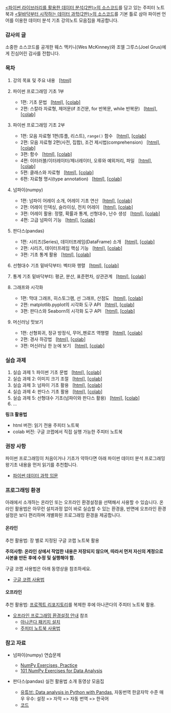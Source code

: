 [&lt;파이썬 라이브러리를 활용한 데이터 분석(2판)&gt;의 소스코드](https://github.com/wesm/pydata_book)를 
담고 있는 주피터 노트북과
[&lt;밑바닥부터 시작하는 데이터 과학(2판)&gt;의 소스코드](https://github.com/joelgrus/data-science-from-scratch)를 
기본 틀로 삼아
파이썬 언어를 이용한 데이터 분석 기초 강의노트 모음집을 제공합니다.

### 감사의 글

소중한 소스코드를 공개한 웨스 맥키니(Wes McKinney)와 조엘 그루스(Joel Grus)에게 
진심어린 감사를 전합니다.

### 목차

1. 강의 목표 및 주요 내용 &nbsp; 
    [[html]](./notebooks/pydata01_intro.html)

1. 파이썬 프로그래밍 기초 1부 
    - 1편: 기초 문법 &nbsp;
        [[html]](./notebooks/pydata02_python_basics_1.html),
        [[colab]](https://colab.research.google.com/github/codingalzi/pydata/blob/master/notebooks/pydata02_python_basics_1.ipynb)
    - 2편: 스칼라 자료형, 제어문(if 조건문, for 반복문, while 반복문) &nbsp;
        [[html]](./notebooks/pydata02_python_basics_2.html),
        [[colab]](https://colab.research.google.com/github/codingalzi/pydata/blob/master/notebooks/pydata02_python_basics_2.ipynb)
1. 파이썬 프로그래밍 기초 2부
    - 1편: 모음 자료형 1편(튜플, 리스트), `range()` 함수 &nbsp;
        [[html]](./notebooks/pydata03_python_basics_1.html),
        [[colab]](https://colab.research.google.com/github/codingalzi/pydata/blob/master/notebooks/pydata03_python_basics_1.ipynb)
    - 2편: 모음 자료형 2편(사전, 집합), 조건 제시법(comprehension) &nbsp;
        [[html]](./notebooks/pydata03_python_basics_2.html),
        [[colab]](https://colab.research.google.com/github/codingalzi/pydata/blob/master/notebooks/pydata03_python_basics_2.ipynb)
    - 3편: 함수 &nbsp;
        [[html]](./notebooks/pydata03_python_basics_3.html),
        [[colab]](https://colab.research.google.com/github/codingalzi/pydata/blob/master/notebooks/pydata03_python_basics_3.ipynb)
    - 4편: 이터러블/이터레이터/제너레이터, 오류와 예외처리, 파일 &nbsp;
        [[html]](./notebooks/pydata03_python_basics_4.html),
        [[colab]](https://colab.research.google.com/github/codingalzi/pydata/blob/master/notebooks/pydata03_python_basics_4.ipynb)
    - 5편: 클래스와 자료형 &nbsp;
        [[html]](./notebooks/pydata03_python_basics_5.html),
        [[colab]](https://colab.research.google.com/github/codingalzi/pydata/blob/master/notebooks/pydata03_python_basics_5.ipynb)
    - 6편: 자료형 명시(type annotation) &nbsp;
        [[html]](./notebooks/pydata03_python_basics_6.html),
        [[colab]](https://colab.research.google.com/github/codingalzi/pydata/blob/master/notebooks/pydata03_python_basics_6.ipynb)
1. 넘파이(numpy)
    - 1편: 넘파이 어레이 소개, 어레이 기초 연산 &nbsp;
        [[html]](./notebooks/pydata04_numpy_basics_1.html),
        [[colab]](https://colab.research.google.com/github/codingalzi/pydata/blob/master/notebooks/pydata04_numpy_basics_1.ipynb)
    - 2편: 어레이 인덱싱, 슬라이싱, 전치 어레이 &nbsp;
        [[html]](./notebooks/pydata04_numpy_basics_2.html),
        [[colab]](https://colab.research.google.com/github/codingalzi/pydata/blob/master/notebooks/pydata04_numpy_basics_2.ipynb)
    - 3편: 어레이 활용: 정렬, 확률과 통계, 선형대수, 난수 생성 &nbsp;
        [[html]](./notebooks/pydata04_numpy_basics_3.html),
        [[colab]](https://colab.research.google.com/github/codingalzi/pydata/blob/master/notebooks/pydata04_numpy_basics_3.ipynb)
    - 4편: 고급 넘파이 기능 &nbsp;
        [[html]](./notebooks/pydata04_numpy_basics_4.html),
        [[colab]](https://colab.research.google.com/github/codingalzi/pydata/blob/master/notebooks/pydata04_numpy_basics_4.ipynb)
1. 판다스(pandas) 
    - 1편: 시리즈(Series), 데이터프레임(DataFrame) 소개 &nbsp;
        [[html]](./notebooks/pydata05_pandas_basics_1.html),
        [[colab]](https://colab.research.google.com/github/codingalzi/pydata/blob/master/notebooks/pydata05_pandas_basics_1.ipynb)
    - 2편: 시리즈, 데이터프레임 핵심 기능 &nbsp;
        [[html]](./notebooks/pydata05_pandas_basics_2.html),
        [[colab]](https://colab.research.google.com/github/codingalzi/pydata/blob/master/notebooks/pydata05_pandas_basics_2.ipynb)
    - 3편: 기초 통계 활용 &nbsp;
        [[html]](./notebooks/pydata05_pandas_basics_3.html),
        [[colab]](https://colab.research.google.com/github/codingalzi/pydata/blob/master/notebooks/pydata05_pandas_basics_3.ipynb)
1. 선형대수 기초 밑바닥부터: 벡터와 행렬 &nbsp;
        [[html]](./notebooks/pydata06_linear_algebra_basics.html),
        [[colab]](https://colab.research.google.com/github/codingalzi/pydata/blob/master/notebooks/pydata06_linear_algebra_basics.ipynb)
1. 통계 기초 밑바닥부터: 평균, 분산, 표준편차, 상관관계 &nbsp;
        [[html]](./notebooks/pydata07_Statistics_basics.html),
        [[colab]](https://colab.research.google.com/github/codingalzi/pydata/blob/master/notebooks/pydata07_Statistics_basics.ipynb)
1. 그래프와 시각화
    - 1편: 막대 그래프, 히스토그램, 선 그래프, 산점도 &nbsp;
        [[html]](./notebooks/pydata08_plotting_visualization_1.html),
        [[colab]](https://colab.research.google.com/github/codingalzi/pydata/blob/master/notebooks/pydata08_plotting_visualization_1.ipynb)
    - 2편: matplotlib.pyplot의 시각화 도구 API &nbsp;
        [[html]](./notebooks/pydata08_plotting_visualization_2.html),
        [[colab]](https://colab.research.google.com/github/codingalzi/pydata/blob/master/notebooks/pydata08_plotting_visualization_2.ipynb)
    - 3편: 판다스와 Seaborn의 시각화 도구 API &nbsp;
        [[html]](./notebooks/pydata08_plotting_visualization_3.html),
        [[colab]](https://colab.research.google.com/github/codingalzi/pydata/blob/master/notebooks/pydata08_plotting_visualization_3.ipynb)
1. 머신러닝 맛보기
    - 1편: 선형회귀, 정규 방정식, 무어_펜로즈 역행렬 &nbsp;
        [[html]](./notebooks/pydata09_machine_learning_preview_1.html),
        [[colab]](https://colab.research.google.com/github/codingalzi/pydata/blob/master/notebooks/pydata09_machine_learning_preview_1.ipynb)
    - 2편: 경사 하강법 &nbsp;
        [[html]](./notebooks/pydata09_machine_learning_preview_2.html),
        [[colab]](https://colab.research.google.com/github/codingalzi/pydata/blob/master/notebooks/pydata09_machine_learning_preview_2.ipynb)
    - 3편: 머신러닝 한 눈에 보기 &nbsp;
        [[html]](./notebooks/pydata09_machine_learning_preview_3.html),
        [[colab]](https://colab.research.google.com/github/codingalzi/pydata/blob/master/notebooks/pydata09_machine_learning_preview_3.ipynb)

### 실습 과제

1. 실습 과제 1: 파이썬 기초 문법 &nbsp;
    [[html]](./practices/practices01.html),
    [[colab]](https://colab.research.google.com/github/codingalzi/pydata/blob/master/practices/practices01.ipynb)
1. 실습 과제 2: 이미지 크기 조절 &nbsp;
    [[html]](./practices/practices02.html),
    [[colab]](https://colab.research.google.com/github/codingalzi/pydata/blob/master/practices/practices02.ipynb)
1. 실습 과제 3: 넘파이 기초 활용 &nbsp;
    [[html]](./practices/practices03.html),
    [[colab]](https://colab.research.google.com/github/codingalzi/pydata/blob/master/practices/practices03.ipynb)
1. 실습 과제 4: 판다스 기초 활용 &nbsp;
    [[html]](./practices/practices04.html),
    [[colab]](https://colab.research.google.com/github/codingalzi/pydata/blob/master/practices/practices04.ipynb)
1. 실습 과제 5: 선형대수 기초(넘파이와 판다스 활용) &nbsp;
    [[html]](./practices/practices05.html),
    [[colab]](https://colab.research.google.com/github/codingalzi/pydata/blob/master/practices/practices05.ipynb)
1. ...

**링크 활용법**

* html 버전: 읽기 전용 주피터 노트북
* colab 버전: 구글 코랩에서 직접 실행 가능한 주피터 노트북

### 권장 사항

파이썬 프로그래밍이 처음이거나 기초가 약하다면 아래 파이썬 데이터 분석 프로그래밍 왕기초 내용을 먼저 읽기를 추천합니다.

* [파이썬 데이터 과학 입문](https://formal.hknu.ac.kr/Gongsu-DataSci/)

### 프로그래밍 환경

아래에서 소개하는 온라인 또는 오프라인 환경설정을 선택해서 사용할 수 있습니다. 
온라인 활용법은 아무런 설치과정 없이 바로 실습할 수 있는 환경을,
반면에 오프라인 환경설정은 보다 편리하며 개별화된 프로그래밍 환경을 제공합니다.

#### 온라인

추천 활용법: 장 별로 지정된 구글 코랩 노트북 활용

**주의사항: 온라인 상에서 작업한 내용은 저장되지 않으며, 따라서 먼저 자신의 계정으로 사본을 만든 후에 수정 및 실행해야 함.**

구글 코랩 사용법은 아래 동영상을 참조하세요.

* [구글 코랩 사용법](https://www.youtube.com/watch?v=Jb_n90gHdP0)

#### 오프라인

추천 활용법: [프로젝트 리포지토리](https://github.com/codingalzi/pydata)를 
복제한 후에 아나콘다의 주피터 노트북 활용.

* [오프라인 프로그래밍 환경설정 안내](INSTALL.md) 참조
    - [아나콘다 패키지 설치](https://youtu.be/cMB6-AxatPU?list=PLRYL8FHwJMhD_Wi22JLm2VURrjt_iVX7X&t=154)
    - [주피터 노트북 사용법](https://www.youtube.com/watch?v=4_-IIfbdR5M&list=PLRYL8FHwJMhD_Wi22JLm2VURrjt_iVX7X&index=2)


### 참고 자료

* 넘파이(numpy) 연습문제
    - [NumPy Exercises, Practice](https://www.w3resource.com/python-exercises/numpy/index.php)
    - [101 NumPy Exercises for Data Analysis](https://www.machinelearningplus.com/python/101-numpy-exercises-python/)

* 판다스(pandas) 실전 활용법 소개 동영상 모음집
    - [유튜브: Data analysis in Python with Pandas](https://www.youtube.com/playlist?list=PL5-da3qGB5ICCsgW1MxlZ0Hq8LL5U3u9y), 
    자동번역 한글자막 수준 매우 우수: 설정 => 자막 => 자동 번역 => 한국어
    - [코드](https://nbviewer.jupyter.org/github/justmarkham/pandas-videos/blob/master/pandas.ipynb)

